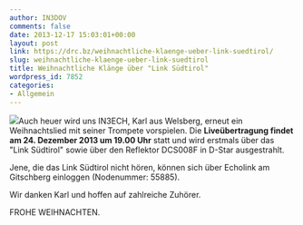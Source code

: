 ```yaml
---
author: IN3DOV
comments: false
date: 2013-12-17 15:03:01+00:00
layout: post
link: https://drc.bz/weihnachtliche-klaenge-ueber-link-suedtirol/
slug: weihnachtliche-klaenge-ueber-link-suedtirol
title: Weihnachtliche Klänge über "Link Südtirol"
wordpress_id: 7852
categories:
- Allgemein
---
```


![](https://drc.bz/wp-content/uploads/2010/12/trompete.jpg)Auch heuer wird uns IN3ECH, Karl aus Welsberg, erneut ein Weihnachtslied mit seiner Trompete vorspielen. Die **Liveübertragung findet am 24. Dezember 2013 um 19.00 Uhr** statt und wird erstmals über das "Link Südtirol" sowie über den Reflektor DCS008F in D-Star ausgestrahlt.

Jene, die das Link Südtirol nicht hören, können sich über Echolink am Gitschberg einloggen (Nodenummer: 55885).

Wir danken Karl und hoffen auf zahlreiche Zuhörer.

FROHE WEIHNACHTEN.




